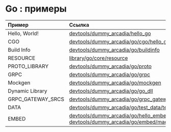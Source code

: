 # Go : примеры


Пример | Ссылка
:--- | :--- 
Hello, World! | [devtools/dummy_arcadia/hello_go](https://a.yandex-team.ru/arc/trunk/arcadia/devtools/dummy_arcadia/hello_go)
CGO | [devtools/dummy_arcadia/go/cgo/hello_go](https://a.yandex-team.ru/arc/trunk/arcadia/devtools/dummy_arcadia/go/cgo/hello_go)
Build Info | [devtools/dummy_arcadia/go/buildinfo](https://a.yandex-team.ru/arc/trunk/arcadia/devtools/dummy_arcadia/go/buildinfo)
RESOURCE | [library/go/core/resource](https://a.yandex-team.ru/arc/trunk/arcadia/library/go/core/resource)
PROTO_LIBRARY | [devtools/dummy_arcadia/go/proto](https://a.yandex-team.ru/arc/trunk/arcadia/devtools/dummy_arcadia/go/proto)
GRPC | [devtools/dummy_arcadia/go/grpc](https://a.yandex-team.ru/arc/trunk/arcadia/devtools/dummy_arcadia/go/grpc)
Mockgen | [devtools/dummy_arcadia/go/mockgen](https://a.yandex-team.ru/arc/trunk/arcadia/devtools/dummy_arcadia/go/mockgen)
Dynamic Library | [devtools/dummy_arcadia/go/go_dll](https://a.yandex-team.ru/arc/trunk/arcadia/devtools/dummy_arcadia/go/go_dll)
GRPC_GATEWAY_SRCS | [devtools/dummy_arcadia/go/grpc_gateway](https://a.yandex-team.ru/arc/trunk/arcadia/devtools/dummy_arcadia/go/grpc_gateway)
DATA | [devtools/dummy_arcadia/go/test_data/tests](https://a.yandex-team.ru/arc/trunk/arcadia/devtools/dummy_arcadia/go/test_data/tests)
EMBED | [devtools/dummy_arcadia/go/hello_embed](https://a.yandex-team.ru/arc/trunk/arcadia/devtools/dummy_arcadia/go/hello_embed) [devtools/dummy_arcadia/go/embed/macros](https://a.yandex-team.ru/arc/trunk/arcadia/devtools/dummy_arcadia/go/embed/macros)
